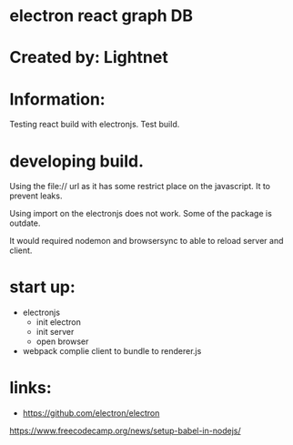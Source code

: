 # electron react graph DB

# Created by: Lightnet

# Information:
  Testing react build with electronjs. Test build.

# developing build.
  Using the file:// url as it has some restrict place on the javascript. It to prevent leaks.

  Using import on the electronjs does not work. Some of the package is outdate.

  It would required nodemon and browsersync to able to reload server and client.

# start up:
- electronjs
  - init electron
  - init server
  - open browser
- webpack complie client to bundle to renderer.js

# links:
- https://github.com/electron/electron

https://www.freecodecamp.org/news/setup-babel-in-nodejs/


